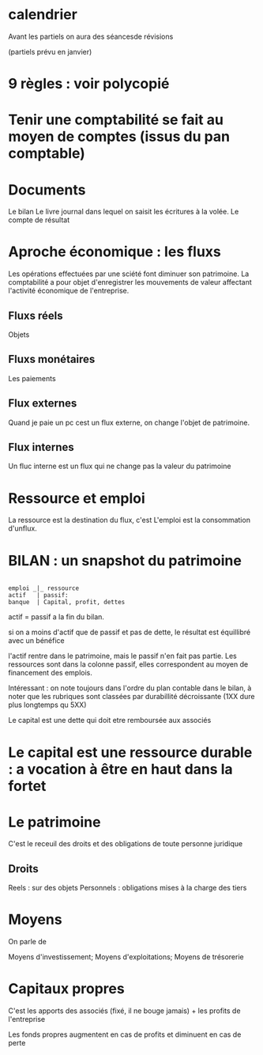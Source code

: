# calendrier

Avant les partiels on aura des séancesde révisions

(partiels prévu en janvier)

# 9 règles : voir polycopié

# Tenir une comptabilité se fait au moyen de comptes (issus du pan comptable)

# Documents

Le bilan
Le livre journal dans lequel on saisit les écritures à la volée.
Le compte de résultat

# Aproche économique : les fluxs

Les opérations effectuées par une sciété font diminuer son patrimoine.
La comptabilité a pour objet d'enregistrer les mouvements de valeur affectant l'activité économique de l'entreprise.

## Fluxs réels

Objets

## Fluxs monétaires

Les paiements

## Flux externes

Quand je paie un pc cest un flux externe, on change l'objet de patrimoine.

## Flux internes

Un fluc interne est un flux qui ne change pas la valeur du patrimoine


# Ressource et emploi

La ressource est la destination du flux, c'est
L'emploi est la consommation d'unflux.


# BILAN : un snapshot du patrimoine

```

emploi _|_ ressource
actif   | passif:
banque	| Capital, profit, dettes
```

actif = passif a la fin du bilan.

si on a moins d'actif que de passif et pas de dette, le  résultat est équillibré avec un bénéfice 

l'actif rentre dans le patrimoine, mais le passif n'en fait pas partie. 
Les ressources sont dans la colonne passif, elles correspondent au moyen de financement des emplois.

Intéressant : on note toujours dans l'ordre du plan contable dans le bilan, à noter que les rubriques sont classées par durabillité décroissante (1XX dure plus longtemps qu 5XX)

Le capital est une dette qui doit etre remboursée aux associés

# Le capital est une ressource durable : a vocation à être en haut dans la fortet

# Le patrimoine
 
 C'est le receuil des droits et des obligations de toute personne juridique
## Droits 
Reels : sur des objets
Personnels : obligations mises à la charge des tiers

# Moyens

On parle de 

Moyens d'investissement;
Moyens d'exploitations;
Moyens de trésorerie

# Capitaux propres

C'est les apports des associés (fixé, il ne bouge jamais) + les profits de l'entreprise

Les fonds propres augmentent en cas de profits et diminuent en cas de perte